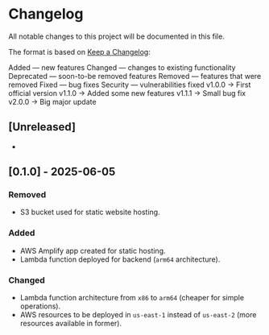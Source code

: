 # Changelog

All notable changes to this project will be documented in this file.

The format is based on [Keep a Changelog](https://keepachangelog.com/en/1.0.0/):

Added — new features
Changed — changes to existing functionality
Deprecated — soon-to-be removed features
Removed — features that were removed
Fixed — bug fixes
Security — vulnerabilities fixed
v1.0.0 → First official version
v1.1.0 → Added some new features
v1.1.1 → Small bug fix
v2.0.0 → Big major update


## [Unreleased]
- 

## [0.1.0] - 2025-06-05
### Removed
- S3 bucket used for static website hosting.

### Added
- AWS Amplify app created for static hosting.
- Lambda function deployed for backend (`arm64` architecture).

### Changed
- Lambda function architecture from `x86` to `arm64` (cheaper for simple operations).
- AWS resources to be deployed in `us-east-1` instead of `us-east-2` (more resources available in former).


